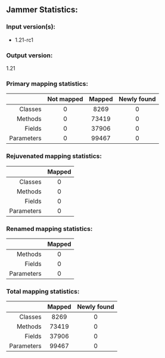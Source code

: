 Jammer Statistics:
------------------
### Input version(s):
- 1.21-rc1
### Output version:
1.21
### Primary mapping statistics:
|            | Not mapped | Mapped | Newly found |
| ----------:|:----------:|:------:|:-----------:|
|    Classes |     0      |  8269  |      0      |
|    Methods |     0      | 73419  |      0      |
|     Fields |     0      | 37906  |      0      |
| Parameters |     0      | 99467  |      0      |
### Rejuvenated mapping statistics:
|            | Mapped |
| ----------:|:------:|
|    Classes |   0    |
|    Methods |   0    |
|     Fields |   0    |
| Parameters |   0    |
### Renamed mapping statistics:
|            | Mapped |
| ----------:|:------:|
|    Methods |   0    |
|     Fields |   0    |
| Parameters |   0    |
### Total mapping statistics:
|            | Mapped | Newly found |
| ----------:|:------:|:-----------:|
|    Classes |  8269  |      0      |
|    Methods | 73419  |      0      |
|     Fields | 37906  |      0      |
| Parameters | 99467  |      0      |
